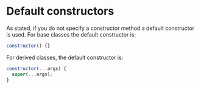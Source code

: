 # Default constructors

As stated, if you do not specify a constructor method a default constructor is used. For base classes the default constructor is:

```js
constructor() {}
```

For derived classes, the default constructor is:

```js
constructor(...args) {
  super(...args);
}
```
